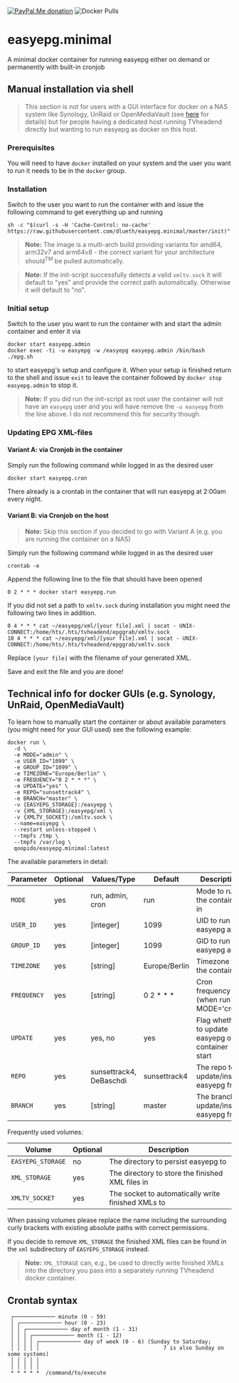 [![PayPal.Me donation](https://img.shields.io/static/v1?label=PayPal.Me&message=Donate&color=green&logo=paypal)](https://www.paypal.me/qoopido)
![Docker Pulls](https://img.shields.io/docker/pulls/qoopido/easyepg.minimal.svg)

# easyepg.minimal
A minimal docker container for running easyepg either on demand or permanently with built-in cronjob

## Manual installation via shell
> This section is not for users with a GUI interface for docker on a NAS system like Synology, UnRaid or OpenMediaVault (see [here](#technical-info-for-docker-guis-eg-synology-unraid-openmediavault) for details) but for people having a dedicated host running TVheadend directly but wanting to run easyepg as docker on this host. 

### Prerequisites
You will need to have `docker` installed on your system and the user you want to run it needs to be in the `docker` group.

### Installation
Switch to the user you want to run the container with and issue the following command to get everything up and running
```
sh -c "$(curl -s -H 'Cache-Control: no-cache' https://raw.githubusercontent.com/dlueth/easyepg.minimal/master/init)"
```

> **Note:** The image is a multi-arch build providing variants for amd64, arm32v7 and arm64v8 - the correct variant for your architecture should<sup>TM</sup> be pulled automatically.

> **Note:** If the init-script successfully detects a valid `xmltv.sock` it will default to "yes" and provide the correct path automatically. Otherwise it will default to "no". 

### Initial setup
Switch to the user you want to run the container with and start the admin container and enter it via
```
docker start easyepg.admin
docker exec -ti -u easyepg -w /easyepg easyepg.admin /bin/bash ./epg.sh
```

to start easyepg's setup and configure it. When your setup is finished return to the shell and issue `exit` to leave the container followed by `docker stop easyepg.admin` to stop it.

> **Note:** If you did run the init-script as root user the container will not have an `easyepg` user and you will have remove the `-u easyepg` from the line above. I do not recommend this for security though.

### Updating EPG XML-files

#### Variant A: via Cronjob in the container
Simply run the following command while logged in as the desired user
```
docker start easyepg.cron
```

There already is a crontab in the container that will run easyepg at 2:00am every night.

#### Variant B: via Cronjob on the host
> **Note:** Skip this section if you decided to go with Variant A (e.g. you are running the container on a NAS)

Simply run the following command while logged in as the desired user
```
crontab -e
```

Append the following line to the file that should have been opened
```
0 2 * * * docker start easyepg.run 
```

If you did not set a path to `xmltv.sock` during installation you might need the following two lines in addition.
```
0 4 * * * cat ~/easyepg/xml/[your file].xml | socat - UNIX-CONNECT:/home/hts/.hts/tvheadend/epggrab/xmltv.sock
10 4 * * * cat ~/easyepg/xml/[your file].xml | socat - UNIX-CONNECT:/home/hts/.hts/tvheadend/epggrab/xmltv.sock
```
Replace `[your file]` with the filename of your generated XML.

Save and exit the file and you are done!

## Technical info for docker GUIs (e.g. Synology, UnRaid, OpenMediaVault)
To learn how to manually start the container or about available parameters (you might need for your GUI used) see the following example:

```
docker run \
  -d \
  -e MODE="admin" \
  -e USER_ID="1099" \
  -e GROUP_ID="1099" \
  -e TIMEZONE="Europe/Berlin" \
  -e FREQUENCY="0 2 * * *" \
  -e UPDATE="yes" \
  -e REPO="sunsettrack4" \
  -e BRANCH="master" \
  -v {EASYEPG_STORAGE}:/easyepg \
  -v {XML_STORAGE}:/easyepg/xml \
  -v {XMLTV_SOCKET}:/xmltv.sock \
  --name=easyepg \
  --restart unless-stopped \
  --tmpfs /tmp \
  --tmpfs /var/log \
  qoopido/easyepg.minimal:latest
```

The available parameters in detail:

| Parameter | Optional | Values/Type | Default | Description |
| ---- | --- | --- | --- | --- |
| `MODE` | yes | run, admin, cron | run | Mode to run the container in |
| `USER_ID` | yes | [integer] | 1099 | UID to run easyepg as |
| `GROUP_ID` | yes | [integer] | 1099 | GID to run easyepg as |
| `TIMEZONE` | yes | [string] | Europe/Berlin | Timezone for the container |
| `FREQUENCY` | yes | [string] | 0 2 * * * | Cron frequency (when run in MODE='cron') |
| `UPDATE` | yes | yes, no | yes | Flag whether to update easyepg on container start |
| `REPO` | yes | sunsettrack4, DeBaschdi | sunsettrack4 | The repo to update/install easyepg from |
| `BRANCH` | yes | [string] | master | The branch to update/install easyepg from |

Frequently used volumes:
 
| Volume | Optional | Description |
| ---- | --- | --- |
| `EASYEPG_STORAGE` | no | The directory to persist easyepg to |
| `XML_STORAGE` | yes | The directory to store the finished XML files in |
| `XMLTV_SOCKET` | yes | The socket to automatically write finished XMLs to |

When passing volumes please replace the name including the surrounding curly brackets with existing absolute paths with correct permissions.

If you decide to remove `XML_STORAGE` the finished XML files can be found in the `xml` subdirectory of `EASYEPG_STORAGE` instead.

> **Note:** `XML_STORAGE` can, e.g., be used to directly write finished XMLs into the directory you pass into a separately running TVheadend docker container. 

## Crontab syntax
```
 ┌───────────── minute (0 - 59)
 │ ┌───────────── hour (0 - 23)
 │ │ ┌───────────── day of month (1 - 31)
 │ │ │ ┌───────────── month (1 - 12)
 │ │ │ │ ┌───────────── day of week (0 - 6) (Sunday to Saturday;
 │ │ │ │ │                                       7 is also Sunday on some systems)
 │ │ │ │ │
 │ │ │ │ │
 * * * * *  /command/to/execute
```

